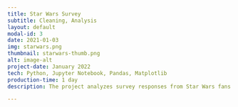 ```yaml
---
title: Star Wars Survey
subtitle: Cleaning, Analysis
layout: default
modal-id: 3
date: 2021-01-03
img: starwars.png
thumbnail: starwars-thumb.png
alt: image-alt
project-date: January 2022
tech: Python, Jupyter Notebook, Pandas, Matplotlib
production-time: 1 day
description: The project analyzes survey responses from Star Wars fans collected before the release of Episode 7. Some of the questions answered were "Which film is considered the best" and "Which characters are most/least popular?".<br><br><strong><a href="https://github.com/rogueverve/data-notebooks/blob/main/star_wars.ipynb" target="_blank">CLICK HERE TO SEE THE NOTEBOOK ON GITHUB</a></strong>

---
```


